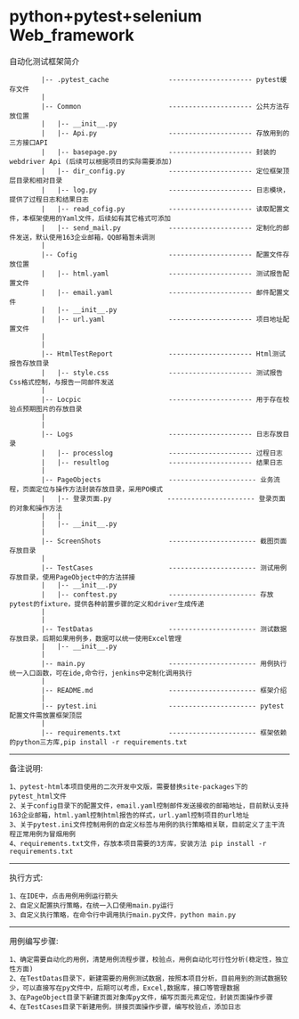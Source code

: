 # python+pytest+selenium  Web_framework
自动化测试框架简介

     
            |-- .pytest_cache               --------------------- pytest缓存文件
            |   
            |-- Common                      --------------------- 公共方法存放位置
            |   |-- __init__.py
            |   |-- Api.py                  --------------------- 存放用到的三方接口API
            |   |-- basepage.py             --------------------- 封装的 webdriver Api (后续可以根据项目的实际需要添加)
            |   |-- dir_config.py           --------------------- 定位框架顶层目录和相对目录
            |   |-- log.py                  --------------------- 日志模块，提供了过程日志和结果日志
            |   |-- read_cofig.py           --------------------- 读取配置文件，本框架使用的Yaml文件，后续如有其它格式可添加
            |   |-- send_mail.py            --------------------- 定制化的邮件发送，默认使用163企业邮箱，QQ邮箱暂未调测
            |        
            |-- Cofig                       --------------------- 配置文件存放位置
            |   |-- html.yaml               --------------------- 测试报告配置文件
            |   |-- email.yaml              --------------------- 邮件配置文件
            |   |-- __init__.py
            |   |-- url.yaml                --------------------- 项目地址配置文件
            |
            |
            |-- HtmlTestReport              --------------------- Html测试报告存放目录
            |   |-- style.css               --------------------- 测试报告Css格式控制，与报告一同邮件发送
            |
            |-- Locpic                      --------------------- 用于存在校验点预期图片的存放目录
            |
            |
            |-- Logs                        --------------------- 日志存放目录
            |   |-- processlog              --------------------- 过程日志
            |   |-- resultlog               --------------------- 结果日志
            |  
            |-- PageObjects                 ---------------------- 业务流程，页面定位与操作方法封装存放目录，采用PO模式
            |   |-- 登录页面.py              ---------------------- 登录页面的对象和操作方法
            |   |
            |   |-- __init__.py
            |
            |-- ScreenShots                 ---------------------- 截图页面存放目录
            |
            |-- TestCases                   ---------------------- 测试用例存放目录，使用PageObject中的方法拼接
            |   |-- __init__.py
            |   |-- conftest.py             ---------------------- 存放pytest的fixture，提供各种前置步骤的定义和driver生成传递
            |
            |
            |-- TestDatas                   ---------------------- 测试数据存放目录，后期如果用例多，数据可以统一使用Excel管理
            |   |-- __init__.py
            |   
            |-- main.py                     ---------------------- 用例执行统一入口函数，可在ide,命令行，jenkins中定制化调用执行
            |
            |-- README.md                   ---------------------- 框架介绍
            |
            |-- pytest.ini                  ---------------------- pytest配置文件需放置框架顶层
            |
            |-- requirements.txt            ---------------------- 框架依赖的python三方库,pip install -r requirements.txt
            

-----------------------------------------------------------------------------------------------------------------------------------------------------------------------------------

备注说明:
    
    1、pytest-html本项目使用的二次开发中文版，需要替换site-packages下的pytest_html文件     
    2、关于config目录下的配置文件，email.yaml控制邮件发送接收的邮箱地址，目前默认支持163企业邮箱，html.yaml控制html报告的样式，url.yaml控制项目的url地址
    3、关于pytest.ini文件控制用例的自定义标签与用例的执行策略相关联，目前定义了主干流程正常用例为冒烟用例
    4、requirements.txt文件，存放本项目需要的3方库，安装方法 pip install -r requirements.txt
    
----------------------------------------------------------------------------------------------------------------------------------------------------------------------------------

执行方式:
    
    1、在IDE中，点击用例用例运行箭头
    2、自定义配置执行策略，在统一入口使用main.py运行
    3、自定义执行策略，在命令行中调用执行main.py文件，python main.py
    
    
------------------------------------------------------------------------------------------------------------------------------------------------------------------------------------

用例编写步骤:
    
    1、确定需要自动化的用例，清楚用例流程步骤，校验点，用例自动化可行性分析(稳定性，独立性方面)
    2、在TestDatas目录下，新建需要的用例测试数据，按照本项目分析，目前用到的测试数据较少，可以直接写在py文件中，后期可以考虑，Excel,数据库，接口等管理数据
    3、在PageObject目录下新建页面对象库py文件，编写页面元素定位，封装页面操作步骤
    4、在TestCases目录下新建用例，拼接页面操作步骤，编写校验点，添加日志
    
    